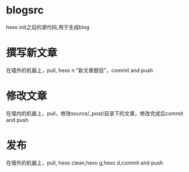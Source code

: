 # blogsrc
hexo init之后的源代码,用于生成blog

# 撰写新文章
在墙外的机器上，pull, hexo n "新文章题目"，commit and push

# 修改文章
在墙内的机器上，pull，修改source/_post/目录下的文章，修改完成后commit and push

# 发布
在墙外的机器上，pull, hexo clean,hexo g,hexo d,commit and push
